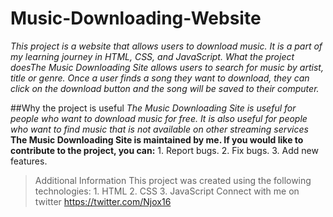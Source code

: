 # Music-Downloading-Website

*This project is a website that allows users to download music. It is a part of my learning journey in HTML, CSS, and JavaScript. What the project doesThe Music Downloading Site allows users to search for music by artist, title
or genre. Once a user finds a song they want to download, they can click on the download button and the song will be saved to their computer.*

##Why the project is useful
*The Music Downloading Site is useful for people who want to download music for free. It is also useful for people who want to find music that is not available on other streaming services*
**The Music Downloading Site is maintained by me. If you would like to contribute to the project, you can:**
    1. Report bugs.
    2. Fix bugs.
    3. Add new features.
>Additional Information
>This project was created using the following technologies:
    1. HTML
    2. CSS
    3. JavaScript
>Connect with me on twitter https://twitter.com/Njox16

